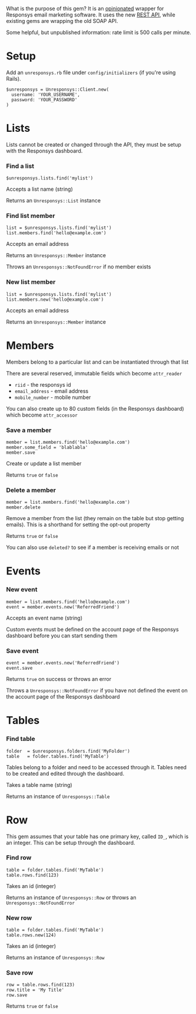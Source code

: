 What is the purpose of this gem? It is an [opinionated](https://gettingreal.37signals.com/ch04_Make_Opinionated_Software.php) wrapper for Responsys email marketing software. It uses the new [REST API](https://docs.oracle.com/cloud/latest/marketingcs_gs/OMCEB.pdf), while existing gems are wrapping the old SOAP API.

Some helpful, but unpublished information: rate limit is 500 calls per minute.

# Setup

Add an `unresponsys.rb` file under `config/initializers` (if you're using Rails).

```
$unresponsys = Unresponsys::Client.new(
  username: 'YOUR_USERNAME',
  password: 'YOUR_PASSWORD'
)
```

# Lists

Lists cannot be created or changed through the API, they must be setup with the Responsys dashboard.

### Find a list

```
$unresponsys.lists.find('mylist')
```

Accepts a list name (string)

Returns an `Unresponsys::List` instance

### Find list member

```
list = $unresponsys.lists.find('mylist')
list.members.find('hello@example.com')
```

Accepts an email address

Returns an `Unresponsys::Member` instance

Throws an `Unresponsys::NotFoundError` if no member exists

### New list member

```
list = $unresponsys.lists.find('mylist')
list.members.new('hello@example.com')
```

Accepts an email address

Returns an `Unresponsys::Member` instance

# Members

Members belong to a particular list and can be instantiated through that list

There are several reserved, immutable fields which become `attr_reader`

- `riid` - the responsys id
- `email_address` - email address
- `mobile_number` - mobile number

You can also create up to 80 custom fields (in the Responsys dashboard) which become `attr_accessor`

### Save a member

```
member = list.members.find('hello@example.com')
member.some_field = 'blablabla'
member.save
```

Create or update a list member

Returns `true` or `false`

### Delete a member

```
member = list.members.find('hello@example.com')
member.delete
```

Remove a member from the list (they remain on the table but stop getting emails). This is a shorthand for setting the opt-out property

Returns `true` or `false`

You can also use `deleted?` to see if a member is receiving emails or not

# Events

### New event

```
member = list.members.find('hello@example.com')
event = member.events.new('ReferredFriend')
```

Accepts an event name (string)

Custom events must be defined on the account page of the Responsys dashboard before you can start sending them

### Save event

```
event = member.events.new('ReferredFriend')
event.save
```

Returns `true` on success or throws an error

Throws a `Unresponsys::NotFoundError` if you have not defined the event on the account page of the Responsys dashboard

# Tables

### Find table

```
folder  = $unresponsys.folders.find('MyFolder')
table   = folder.tables.find('MyTable')
```

Tables belong to a folder and need to be accessed through it. Tables need to be created and edited through the dashboard.

Takes a table name (string)

Returns an instance of `Unresponsys::Table`

# Row

This gem assumes that your table has one primary key, called `ID_`, which is an integer. This can be setup through the dashboard.

### Find row

```
table = folder.tables.find('MyTable')
table.rows.find(123)
```

Takes an id (integer)

Returns an instance of `Unresponsys::Row` or throws an `Unresponsys::NotFoundError`

### New row

```
table = folder.tables.find('MyTable')
table.rows.new(124)
```

Takes an id (integer)

Returns an instance of `Unresponsys::Row`

### Save row

```
row = table.rows.find(123)
row.title = 'My Title'
row.save
```

Returns `true` or `false`
